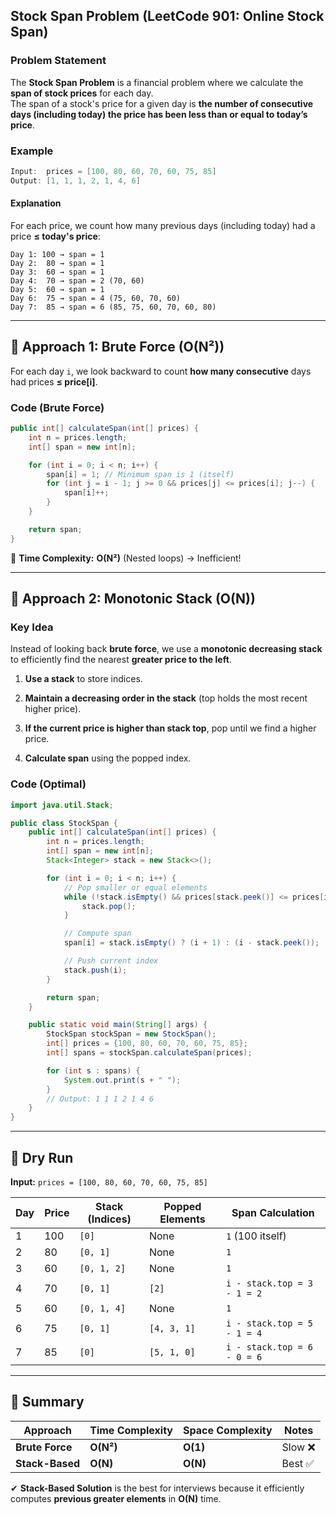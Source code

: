 ## **Stock Span Problem (LeetCode 901: Online Stock Span)**

### **Problem Statement**

The **Stock Span Problem** is a financial problem where we calculate the **span of stock prices** for each day.  
The span of a stock's price for a given day is **the number of consecutive days (including today) the price has been less than or equal to today’s price**.

### **Example**

```java
Input:  prices = [100, 80, 60, 70, 60, 75, 85]
Output: [1, 1, 1, 2, 1, 4, 6]
```

#### **Explanation**

For each price, we count how many previous days (including today) had a price **≤ today's price**:

```
Day 1: 100 → span = 1
Day 2:  80 → span = 1
Day 3:  60 → span = 1
Day 4:  70 → span = 2 (70, 60)
Day 5:  60 → span = 1
Day 6:  75 → span = 4 (75, 60, 70, 60)
Day 7:  85 → span = 6 (85, 75, 60, 70, 60, 80)
```

---

## **🔹 Approach 1: Brute Force (O(N²))**

For each day `i`, we look backward to count **how many consecutive** days had prices **≤ price[i]**.

### **Code (Brute Force)**

```java
public int[] calculateSpan(int[] prices) {
    int n = prices.length;
    int[] span = new int[n];

    for (int i = 0; i < n; i++) {
        span[i] = 1; // Minimum span is 1 (itself)
        for (int j = i - 1; j >= 0 && prices[j] <= prices[i]; j--) {
            span[i]++;
        }
    }

    return span;
}
```

🔴 **Time Complexity:** **O(N²)** (Nested loops) → Inefficient!

---

## **🔹 Approach 2: Monotonic Stack (O(N))**

### **Key Idea**

Instead of looking back **brute force**, we use a **monotonic decreasing stack** to efficiently find the nearest **greater price to the left**.

1. **Use a stack** to store indices.
    
2. **Maintain a decreasing order in the stack** (top holds the most recent higher price).
    
3. **If the current price is higher than stack top**, pop until we find a higher price.
    
4. **Calculate span** using the popped index.
    

### **Code (Optimal)**

```java
import java.util.Stack;

public class StockSpan {
    public int[] calculateSpan(int[] prices) {
        int n = prices.length;
        int[] span = new int[n];
        Stack<Integer> stack = new Stack<>();

        for (int i = 0; i < n; i++) {
            // Pop smaller or equal elements
            while (!stack.isEmpty() && prices[stack.peek()] <= prices[i]) {
                stack.pop();
            }

            // Compute span
            span[i] = stack.isEmpty() ? (i + 1) : (i - stack.peek());

            // Push current index
            stack.push(i);
        }

        return span;
    }

    public static void main(String[] args) {
        StockSpan stockSpan = new StockSpan();
        int[] prices = {100, 80, 60, 70, 60, 75, 85};
        int[] spans = stockSpan.calculateSpan(prices);

        for (int s : spans) {
            System.out.print(s + " ");
        }
        // Output: 1 1 1 2 1 4 6
    }
}
```

---

## **🔹 Dry Run**

**Input:** `prices = [100, 80, 60, 70, 60, 75, 85]`

|Day|Price|Stack (Indices)|Popped Elements|Span Calculation|
|---|---|---|---|---|
|1|100|`[0]`|None|`1` (100 itself)|
|2|80|`[0, 1]`|None|`1`|
|3|60|`[0, 1, 2]`|None|`1`|
|4|70|`[0, 1]`|`[2]`|`i - stack.top = 3 - 1 = 2`|
|5|60|`[0, 1, 4]`|None|`1`|
|6|75|`[0, 1]`|`[4, 3, 1]`|`i - stack.top = 5 - 1 = 4`|
|7|85|`[0]`|`[5, 1, 0]`|`i - stack.top = 6 - 0 = 6`|

---

## **🚀 Summary**

|Approach|Time Complexity|Space Complexity|Notes|
|---|---|---|---|
|**Brute Force**|**O(N²)**|**O(1)**|Slow ❌|
|**Stack-Based**|**O(N)**|**O(N)**|Best ✅|

✔ **Stack-Based Solution** is the best for interviews because it efficiently computes **previous greater elements** in **O(N)** time.